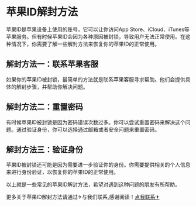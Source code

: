 # 苹果ID解封方法

苹果ID是苹果设备上使用的账号，它可以让你访问App Store、iCloud、iTunes等苹果服务。但有时候苹果ID会因为各种原因被封锁，导致用户无法正常使用。在这种情况下，你需要了解一些解封方法来恢复你的苹果ID的正常使用。

## 解封方法一：联系苹果客服

如果你的苹果ID被封锁，最简单的方法就是联系苹果客服寻求帮助。他们会提供具体的解封步骤，并帮助你解决问题。

## 解封方法二：重置密码

有时候苹果ID被封锁是因为密码错误次数过多。你可以尝试重置密码来解决这个问题。通过验证身份，你可以选择通过邮箱或者安全问题来重置密码。

## 解封方法三：验证身份

苹果ID被封锁还可能是因为需要进一步验证你的身份。你需要提供相关的个人信息来进行身份验证，以恢复你的苹果ID的正常使用。

以上就是一些常见的苹果ID解封方法，希望对遇到这种问题的朋友有所帮助。

更多关于苹果ID解封方法请通过✈与我们联系,感谢阅读！[点我联系✈](https://www.G208.com)